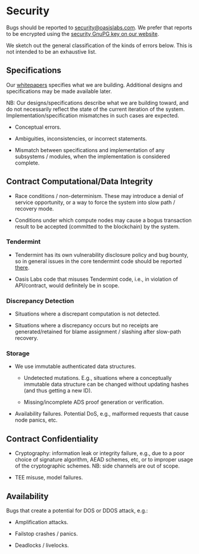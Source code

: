 # Security

Bugs should be reported to
[security@oasislabs.com](mailto:security@oasislabs.com).  We prefer
that reports to be encrypted using the [security GnuPG key on our
website](https://oasislabs.com/security/).

We sketch out the general classification of the kinds of errors
below.  This is not intended to be an exhaustive list.

## Specifications

Our [whitepapers](https://www.oasis-protocol.org/whitepapers)
specifies what we are building.  Additional designs and specifications
may be made available later.

NB: Our designs/specifications describe what we are building toward,
and do not necessarily reflect the state of the current iteration of
the system.  Implementation/specification mismatches in such cases are
expected.

- Conceptual errors.

- Ambiguities, inconsistencies, or incorrect statements.

- Mismatch between specifications and implementation of any subsystems
  / modules, when the implementation is considered complete.

## Contract Computational/Data Integrity

- Race conditions / non-determinism.  These may introduce a denial of
  service opportunity, or a way to force the system into slow path /
  recovery mode.

- Conditions under which compute nodes may cause a bogus transaction
  result to be accepted (committed to the blockchain) by the system.

### Tendermint

- Tendermint has its own vulnerability disclosure policy and bug
  bounty, so in general issues in the core tendermint code should be
  reported
  [there](https://github.com/tendermint/tendermint/blob/master/SECURITY.md).

- Oasis Labs code that misuses Tendermint code, i.e., in violation of
  API/contract, would definitely be in scope.

### Discrepancy Detection

- Situations where a discrepant computation is not detected.

- Situations where a discrepancy occurs but no receipts are
  generated/retained for blame assignment / slashing after slow-path
  recovery.

### Storage

- We use immutable authenticated data structures.

  - Undetected mutations.  E.g., situations where a conceptually
    immutable data structure can be changed without updating hashes
    (and thus getting a new ID).

  - Missing/incomplete ADS proof generation or verification.

- Availability failures.  Potential DoS, e.g., malformed requests that
  cause node panics, etc.

## Contract Confidentiality

- Cryptography: information leak or integrity failure, e.g., due to a
  poor choice of signature algorithm, AEAD schemes, etc, or to
  improper usage of the cryptographic schemes.  NB: side channels are
  out of scope.

- TEE misuse, model failures.

## Availability

Bugs that create a potential for DOS or DDOS attack, e.g.:

- Amplification attacks.

- Failstop crashes / panics.

- Deadlocks / livelocks.
